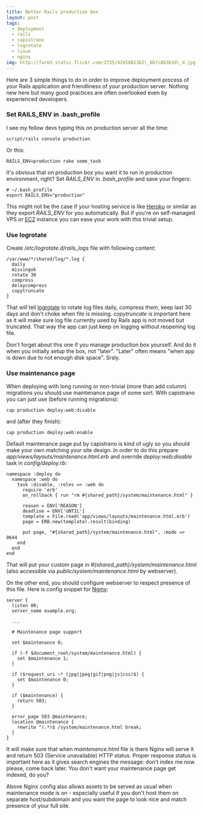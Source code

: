 ```yaml
---
title: Better Rails production box
layout: post
tags:
  - deployment
  - rails
  - capistrano
  - logrotate
  - linux
  - nginx
img: http://farm3.static.flickr.com/2735/4245882362\_667c863b3d\_d.jpg
---
```


Here are 3 simple things to do in order to improve deployment process of your
Rails application and friendliness of your production server. Nothing new here
but many good practices are often overlooked even by experienced developers.

### Set RAILS\_ENV in .bash\_profile

I see my fellow devs typing this on production server all the time:

    script/rails console production

Or this:

    RAILS_ENV=production rake some_task

It's obvious that on production box you want it to run in production
environment, right? Set _RAILS\_ENV_ in _.bash\_profile_ and save your fingers:

    # ~/.bash_profile
    export RAILS_ENV="production"

This might not be the case if your hosting service is like
[Heroku](http://heroku.com) or similar as they export _RAILS\_ENV_ for you
automatically. But if you're on self-managed VPS or
[EC2](http://aws.amazon.com/ec2/) instance you can ease your work with this
trivial setup.

### Use logrotate

Create _/etc/logrotate.d/rails\_logs_ file with following content:

    /var/www/*/shared/log/*.log {
      daily
      missingok
      rotate 30
      compress
      delaycompress
      copytruncate
    }

That will tell [logrotate](http://linuxcommand.org/man_pages/logrotate8.html)
to rotate log files daily, compress them, keep last 30 days and don't choke
when file is missing. _copytruncate_ is important here as it will make sure log
file currently used by Rails app is not moved but truncated. That way the app
can just keep on logging without reopening log file.

Don't forget about this one if you manage production box yourself. And do it
when you initially setup the box, not "later". "Later" often means "when app is
down due to not enough disk space". Srsly.

### Use maintenance page

When deploying with long running or non-trivial (more than add column)
migrations you should use maintenance page of some sort. With capistrano you
can just use (before running migrations):

    cap production deploy:web:disable

and (after they finish):

    cap production deploy:web:enable

Default maintenance page put by capistrano is kind of ugly
so you should make your own matching your site design. In order to do this
prepare _app/views/layouts/maintenance.html.erb_ and override
_deploy:web:disable_ task in _config/deploy.rb_:

    namespace :deploy do
      namespace :web do
        task :disable, :roles => :web do
          require 'erb'
          on_rollback { run "rm #{shared_path}/system/maintenance.html" }

          reason = ENV['REASON']
          deadline = ENV['UNTIL']
          template = File.read('app/views/layouts/maintenance.html.erb')
          page = ERB.new(template).result(binding)

          put page, "#{shared_path}/system/maintenance.html", :mode => 0644
        end
      end
    end

That will put your custom page in _#{shared\_path}/system/maintenance.html_
(also accessible via _public/system/maintenance.html_ by webserver).

On the other end, you should configure webserver to respect presence of this
file. Here is config snippet for [Nginx](http://wiki.nginx.org/):

    server {
      listen 80;
      server_name example.org;
      
      ...
      
      # Maintenance page support
      
      set $maintenance 0;
      
      if (-f $document_root/system/maintenance.html) {
        set $maintenance 1;
      }
      
      if ($request_uri ~* (jpg|jpeg|gif|png|js|css)$) {
        set $maintenance 0;
      }
      
      if ($maintenance) {
        return 503;
      }
      
      error_page 503 @maintenance;
      location @maintenance {
        rewrite ^(.*)$ /system/maintenance.html break;
      }
    }

It will make sure that when _maintenance.html_ file is there Nginx will serve
it and return 503 (Service unavailable) HTTP status. Proper response status is
important here as it gives search engines the message: don't index me now
please, come back later. You don't want your maintenance page get indexed,
do you?

Above Nginx config also allows assets to be served as usual when maintenance
mode is on - especially useful if you don't host them on separate host/subdomain
and you want the page to look nice and match presence of your full site.
